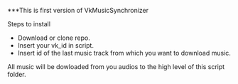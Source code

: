 ***This is first version of VkMusicSynchronizer

Steps to install
  - Download or clone repo.
  - Insert your vk_id in script.
  - Insert id of the last music track from which you want to download music.

All music will be dowloaded from you audios to the high level of this script folder.